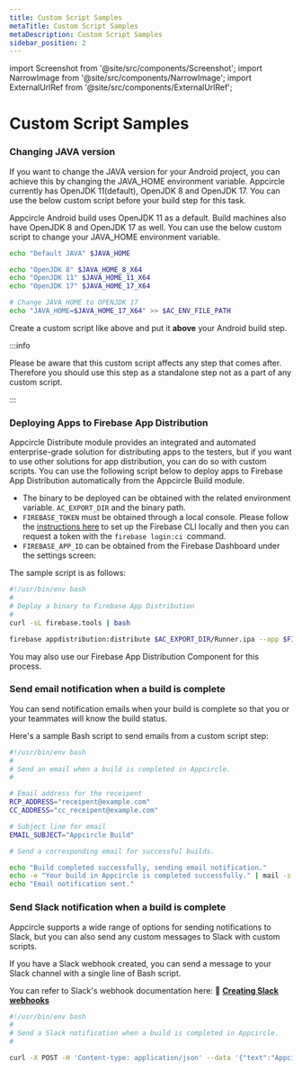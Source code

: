 ```yaml
---
title: Custom Script Samples
metaTitle: Custom Script Samples
metaDescription: Custom Script Samples
sidebar_position: 2
---
```


import Screenshot from '@site/src/components/Screenshot';
import NarrowImage from '@site/src/components/NarrowImage';
import ExternalUrlRef from '@site/src/components/ExternalUrlRef';

# Custom Script Samples

### Changing JAVA version

If you want to change the JAVA version for your Android project, you can achieve this by changing the JAVA_HOME environment variable. Appcircle currently has OpenJDK 11(default), OpenJDK 8 and OpenJDK 17. You can use the below custom script before your build step for this task.

Appcircle Android build uses OpenJDK 11 as a default. Build machines also have OpenJDK 8 and OpenJDK 17 as well. You can use the below custom script to change your JAVA_HOME environment variable.

```bash
echo "Default JAVA" $JAVA_HOME

echo "OpenJDK 8" $JAVA_HOME_8_X64
echo "OpenJDK 11" $JAVA_HOME_11_X64
echo "OpenJDK 17" $JAVA_HOME_17_X64

# Change JAVA_HOME to OPENJDK 17
echo "JAVA_HOME=$JAVA_HOME_17_X64" >> $AC_ENV_FILE_PATH
```

Create a custom script like above and put it **above** your Android build step.

<NarrowImage src="https://cdn.appcircle.io/docs/assets/change-java.png" />

<NarrowImage src="https://cdn.appcircle.io/docs/assets/change-java-wf.png" />

:::info

Please be aware that this custom script affects any step that comes after. Therefore you should use this step as a standalone step not as a part of any custom script.

:::

### Deploying Apps to Firebase App Distribution

Appcircle Distribute module provides an integrated and automated enterprise-grade solution for distributing apps to the testers, but if you want to use other solutions for app distribution, you can do so with custom scripts. You can use the following script below to deploy apps to Firebase App Distribution automatically from the Appcircle Build module.

- The binary to be deployed can be obtained with the related environment variable. `AC_EXPORT_DIR` and the binary path.
- `FIREBASE_TOKEN` must be obtained through a local console. Please follow the [instructions here](https://firebase.google.com/docs/cli#cli-ci-systems) to set up the Firebase CLI locally and then you can request a token with the `firebase login:ci `command.
- `FIREBASE_APP_ID` can be obtained from the Firebase Dashboard under the settings screen:

<Screenshot url='https://cdn.appcircle.io/docs/assets/image (133).png' />

The sample script is as follows:

```bash
#!/usr/bin/env bash
#
# Deploy a binary to Firebase App Distribution
#
curl -sL firebase.tools | bash

firebase appdistribution:distribute $AC_EXPORT_DIR/Runner.ipa --app $FIREBASE_APP_ID --release-notes "Release Notes..." --token $FIREBASE_TOKEN --groups "testers"
```

You may also use our Firebase App Distribution Component for this process.

<ExternalUrlRef url="https://github.com/appcircleio/appcircle-firebase-distribution-component" title="Appcircle Firebase Distribution Component"/>

### Send email notification when a build is complete

You can send notification emails when your build is complete so that you or your teammates will know the build status.

Here's a sample Bash script to send emails from a custom script step:

```bash
#!/usr/bin/env bash
#
# Send an email when a build is completed in Appcircle.
#

# Email address for the receipent
RCP_ADDRESS="receipent@example.com"
CC_ADDRESS="cc_receipent@example.com"

# Subject line for email
EMAIL_SUBJECT="Appcircle Build"

# Send a corresponding email for successful builds.

echo "Build completed successfully, sending email notification."
echo -e "Your build in Appcircle is completed successfully." | mail -s "Build completed with success." ${RCP_ADDRESS} -c ${CC_ADDRESS}
echo "Email notification sent."
```

###

### Send Slack notification when a build is complete

Appcircle supports a wide range of options for sending notifications to Slack, but you can also send any custom messages to Slack with custom scripts.

If you have a Slack webhook created, you can send a message to your Slack channel with a single line of Bash script.

You can refer to Slack's webhook documentation here: :link: [**Creating Slack webhooks**](https://api.slack.com/tutorials/slack-apps-hello-world)


```bash
#!/usr/bin/env bash
#
# Send a Slack notification when a build is completed in Appcircle.
#

curl -X POST -H 'Content-type: application/json' --data '{"text":"Appcircle build is completed successfully!"}' SLACK_WEBHOOK_URL
```

